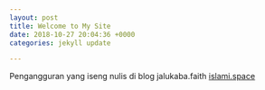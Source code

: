 ```yaml
---
layout: post
title: Welcome to My Site
date: 2018-10-27 20:04:36 +0000
categories: jekyll update

---
```

Pengangguran yang iseng nulis di blog jalukaba.faith [islami.space](https://www.islami.space/ "islami.space")